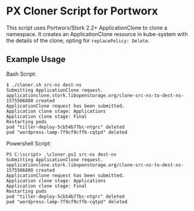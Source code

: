 # PX Cloner Script for Portworx

This script uses Portworx/Stork 2.2+ ApplicationClone to clone a namespace. It creates an ApplicationClone resource in kube-system with the details of the clone, opting for `replacePolicy: Delete`.

## Example Usage

Bash Script:

```
$ ./cloner.sh src-ns dest-ns
Submitting ApplicationClone request.
applicationclone.stork.libopenstorage.org/clone-src-ns-to-dest-ns-1575506800 created
ApplicationClone request has been submitted.
Application clone stage: Applications
Application clone stage: Final
Restarting pods
pod "tiller-deploy-5cb54b77bc-ntgrc" deleted
pod "wordpress-lamp-7f9cf9cffb-cqtpd" deleted
```

Powershell Script:

```
PS C:\script> .\cloner.ps1 src-ns dest-ns
Submitting ApplicationClone request.
applicationclone.stork.libopenstorage.org/clone-src-ns-to-dest-ns-1575506800 created
ApplicationClone request has been submitted.
Application clone stage: Applications
Application clone stage: Final
Restarting pods
pod "tiller-deploy-5cb54b77bc-ntgrc" deleted
pod "wordpress-lamp-7f9cf9cffb-cqtpd" deleted
```
